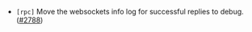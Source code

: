 - `[rpc]` Move the websockets info log for successful replies to debug.
  ([\#2788](https://github.com/depinnetwork/por-consensus/pull/2788))
